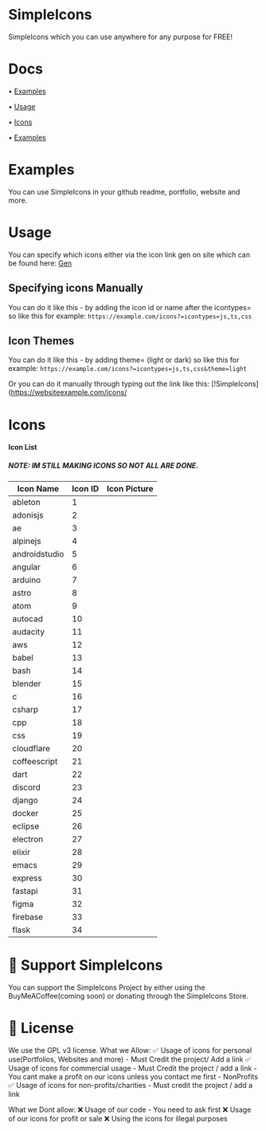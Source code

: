 # SimpleIcons
SimpleIcons which you can use anywhere for any purpose for FREE!

# Docs
• [Examples](https://github.com/DrMixxer/SimpleIcons#Examples)

• [Usage](https://github.com/DrMixxer/SimpleIcons#Usage)  

• [Icons](https://github.com/DrMixxer/SimpleIcons#Icons)  

• [Examples](https://github.com/DrMixxer/SimpleIcons#Examples)  


# Examples
You can use SimpleIcons in your github readme, portfolio, website and more.

# Usage

You can specify which icons either via the icon link gen on site which can be found here: 
[Gen](https://)

## Specifying icons Manually 
You can do it like this - by adding the icon id or name after the icontypes=
so like this for example: ```https://example.com/icons?=icontypes=js,ts,css```

## Icon Themes
You can do it like this - by adding theme= (light or dark) 
so like this for example: ```https://example.com/icons?=icontypes=js,ts,css&theme=light```


Or you can do it manually through typing out the link like this: 
[!SimpleIcons](https://websiteexample.com/icons/

# Icons 

#### Icon List

##### NOTE: IM STILL MAKING ICONS SO NOT ALL ARE DONE.

| Icon Name     | Icon ID       | Icon Picture  |
| ------------- | ------------- | ------------- |
|  ableton      |       1       |               |
|  adonisjs     |       2       |               |
|  ae           |       3       |               |
|  alpinejs     |       4       |               |
|  androidstudio|       5       |               |
|  angular      |       6       |               |
|  arduino      |       7       |               |
|  astro        |       8       |               |
|  atom         |       9       |               |
|  autocad      |       10      |               |
|  audacity     |       11      |               |
|  aws          |       12      |               |
|  babel        |       13      |               |
|  bash         |       14      |               |
|  blender      |       15      |               |
|  c            |       16      |               |
|  csharp       |       17      |               |
|  cpp          |       18      |               |
|  css          |       19      |               |
|  cloudflare   |       20      |               |
|  coffeescript |       21      |               |
|  dart         |       22      |               |
|  discord      |       23      |               |
|  django       |       24      |               |
|  docker       |       25      |               |
|  eclipse      |       26      |               |
|  electron     |       27      |               |
|  elixir       |       28      |               |
|  emacs        |       29      |               |
|  express      |       30      |               |
|  fastapi      |       31      |               |
|  figma        |       32      |               |
|  firebase     |       33      |               |
|  flask        |       34      |               |






# 💸 Support SimpleIcons
You can support the SimpleIcons Project by either using the BuyMeACoffee(coming soon) or donating through the SimpleIcons Store.

# 📜 License
We use the GPL v3 license.
What we Allow: 
✅ Usage of icons for personal use(Portfolios, Websites and more) - Must Credit the project/ Add a link
✅ Usage of icons for commercial usage - Must Credit the project / add a link - You cant make a profit on our icons unless you contact me first - NonProfits
✅ Usage of icons for non-profits/charities - Must credit the project / add a link

What we Dont allow: 
❌ Usage of our code - You need to ask first
❌ Usage of our icons for profit or sale 
❌ Using the icons for illegal purposes


